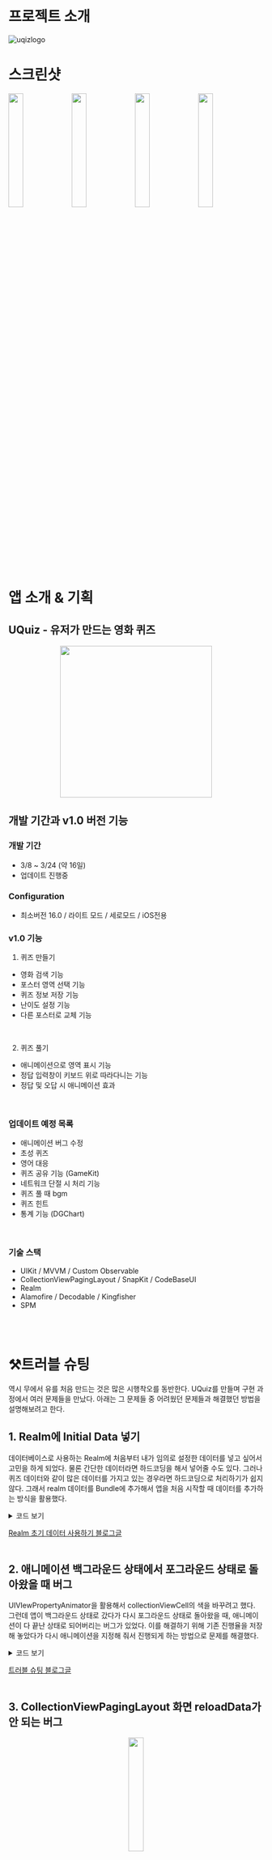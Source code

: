 

# 프로젝트 소개

![uqizlogo](https://github.com/Greeddk/UQuiz/assets/116425551/fa724db7-cde2-4b84-80ad-bf39c5102eb6)

# 스크린샷
<img width="24%" src="https://github.com/Greeddk/UQuiz/assets/116425551/b919d2e1-aa94-417c-9d3c-cef0c04a82b0"/>
<img width="24%" src="https://github.com/Greeddk/UQuiz/assets/116425551/2a971b72-8708-4bad-979f-5c78e5eb8aef"/>
<img width="24%" src="https://github.com/Greeddk/UQuiz/assets/116425551/1c4f1acd-abb9-4a5c-bfdb-0a99c24d887d"/>
<img width="24%" src="https://github.com/Greeddk/UQuiz/assets/116425551/dd4c5dcd-397c-490a-93dd-00de23261ece"/>


# 앱 소개 & 기획
## ‎UQuiz - 유저가 만드는 영화 퀴즈
<div align="center">
  <a target="_blank" href="https://apps.apple.com/kr/app/uquiz-%EC%9C%A0%EC%A0%80%EA%B0%80-%EB%A7%8C%EB%93%9C%EB%8A%94-%EC%98%81%ED%99%94-%ED%80%B4%EC%A6%88/id6479728756"><img width="300px" height="auto" src="https://github.com/DeveloperAcademy-POSTECH/MacC-Team13-SplitIt/assets/91787174/a9d5c9f2-3959-41f2-8783-dae29383f560" /></a>
  <br/>
</div>

## 개발 기간과 v1.0 버전 기능
### 개발 기간
- 3/8 ~ 3/24 (약 16일)
- 업데이트 진행중
### Configuration
- 최소버전 16.0 / 라이트 모드 / 세로모드 / iOS전용
### v1.0 기능
1. 퀴즈 만들기 
  - 영화 검색 기능
  - 포스터 영역 선택 기능
  - 퀴즈 정보 저장 기능
  - 난이도 설정 기능
  - 다른 포스터로 교체 기능
<br>

2. 퀴즈 풀기
  - 애니메이션으로 영역 표시 기능
  - 정답 입력창이 키보드 위로 따라다니는 기능
  - 정답 및 오답 시 애니메이션 효과
<br>

### 업데이트 예정 목록 
  - 애니메이션 버그 수정
  - 초성 퀴즈
  - 영어 대응
  - 퀴즈 공유 기능 (GameKit)
  - 네트워크 단절 시 처리 기능
  - 퀴즈 풀 때 bgm
  - 퀴즈 힌트
  - 통계 기능 (DGChart)
<br>

### 기술 스택
- UIKit / MVVM / Custom Observable
- CollectionViewPagingLayout / SnapKit / CodeBaseUI
- Realm
- Alamofire / Decodable / Kingfisher
- SPM
<br>
<br>

# ⚒️트러블 슈팅
 역시 무에서 유를 처음 만드는 것은 많은 시행착오를 동반한다. UQuiz를 만들며 구현 과정에서 여러 문제들을 만났다. 아래는 그 문제들 중 어려웠던 문제들과 해결했던 방법을 설명해보려고 한다.

## 1. Realm에 Initial Data 넣기
 데이터베이스로 사용하는 Realm에 처음부터 내가 임의로 설정한 데이터를 넣고 싶어서 고민을 하게 되었다. 물론 간단한 데이터라면 하드코딩을 해서 넣어줄 수도 있다. 그러나 퀴즈 데이터와 같이 많은 데이터를 가지고 있는 경우라면 하드코딩으로 처리하기가 쉽지 않다. 그래서 realm 데이터를 Bundle에 추가해서 앱을 처음 시작할 때 데이터를 추가하는 방식을 활용했다.
 
<details>
<summary>코드 보기</summary>
  
```
   func copyInitialRealm() {
   	let fileManager = FileManager.default
        let documentDirectory = fileManager.urls(for: .documentDirectory, in: .userDomainMask).first!
        let fileURL = documentDirectory.appendingPathComponent("InitialData.realm")
        
        if !fileManager.fileExists(atPath: fileURL.path) {
            let bundleURL = Bundle.main.url(forResource: "initial", withExtension: "realm")!
            
            do {
                try fileManager.copyItem(at: bundleURL, to: fileURL)
            } catch {
                print("Error copy file: \(error)")
            }
        }
    }
```
 bundle에 있는 realm 파일을 document 폴더에 저장한 후
```
 func fetchInitialData() {
       	let fileManager = FileManager.default
        let documentDirectory = fileManager.urls(for: .documentDirectory, in: .userDomainMask).first!
        let fileURL = documentDirectory.appendingPathComponent("InitialData.realm")
 
        do {
            let initialRealm = try Realm(fileURL: fileURL)
            try realm.write {
                for object in initialRealm.objects(yourRealmModel.self) {
                    realm.create(yourRealmModel.self, value: object, update: .modified)
                }
            }
        } catch let error as NSError {
            print("Error: \(error.localizedDescription)")
        }
    }
```

document 폴더에 저장한 realm 파일을 불러와서 사용하였다.

</details>

[Realm 초기 데이터 사용하기 블로그글](https://d0ngurrrrrrr.tistory.com/134)
<br>
<br>

## 2. 애니메이션 백그라운드 상태에서 포그라운드 상태로 돌아왔을 때 버그
 UIVIewPropertyAnimator을 활용해서 collectionViewCell의 색을 바꾸려고 했다. 그런데 앱이 백그라운드 상태로 갔다가 다시 포그라운드 상태로 돌아왔을 때, 애니메이션이 다 끝난 상태로 되어버리는 버그가 있었다. 이를 해결하기 위해 기존 진행율을 저장해 놓았다가 다시 애니메이션을 지정해 줘서 진행되게 하는 방법으로 문제를 해결했다.
<br>

<details>
<summary>코드 보기</summary>

```
	// SceneDelegate
func sceneDidEnterBackground(_ scene: UIScene) {
   NotificationCenter.default.post(name: Notification.Name("SceneResign"), object: nil, userInfo: ["willResign": true])
}
```
SceneDelegate에서 백그라운드 상태로 전환될 때를 케치

```
// 애니메이션을 실행한 ViewController에서
override func ViewDidLoad() {
	  NotificationCenter.default.addObserver(self, selector: #selector(sceneResignStatusNotification), name: NSNotification.Name("SceneResign"), object: nil)
}
 
// MARK: NotificationCenter (백그라운드 상태로 변화할때)
@objc private func sceneResignStatusNotification(notification: NSNotification) {
   if let value = notification.userInfo?["willResign"] as? Bool {
       isBackground = true
       pauseAnimations()
   }
}
```
애니메이션이 진행중이던 뷰컨트롤러에서 백그라운드 상태로 전환될 때, 애니메이션을 중지

```
    // UIViewPropertyAnimator 객체를 저장한 배열
    var animators: [UIViewPropertyAnimator] = []
    // 애니메이션 진행률 저장 
    var animatorProgress: [CGFloat] = []
    
	private func resumeAnimations() {
        
        // 애니메이션이 완료되면 1.0이 아닌 0으로 저장이 되기 때문에, 0이 아닌 애니메이션을 찾음
        guard let lastIndex = animatorProgress.firstIndex(where: { $0 != 0 }) else { return }
        let nextIndex = lastIndex + 1
        // 애니메이션이 표시될 cell 정보가 기억된 배열
        let list = Array(viewModel.outputQuizList.value[viewModel.outputCurrentIndex.value].selectedArea)
        let listLastIndex = list.count - 1
        
        // 백그라운드 상태인지 아닌지 Bool 값으로 구별
        if isBackground {
            
            // 마지막 애니메이션의 보이는 정도 복구
            for index in Array(list[lastIndex].area) {
                let cell = self.mainView.collectionView.cellForItem(at: IndexPath(item: index, section: 0))
                cell?.backgroundColor = .black.withAlphaComponent(1 - animatorProgress[lastIndex])
            }
            // 아직 안보이는 부분 검은색으로 다시 칠하기
            for restIndex in lastIndex + 1...listLastIndex {
                let areaList = list[restIndex]
                let areaIndex = Array(areaList.area)
                for index in areaIndex {
                    let cell = self.mainView.collectionView.cellForItem(at: IndexPath(item: index, section: 0))
                    cell?.backgroundColor = .black
                }
                // 애니메이션 다시 지정
                let animator = UIViewPropertyAnimator(duration: TimeInterval(2), curve: .linear) {
                    for index in areaIndex {
                        let cell = self.mainView.collectionView.cellForItem(at: IndexPath(item: index, section: 0))
                        cell?.backgroundColor = .clear
                    }
                }
                animators[restIndex] = animator
            }
 
            // 진행율로 애니메이션 남은 시간 계산하기
            let restTime: CGFloat = CGFloat(2) * (1 - animatorProgress[lastIndex])
            // 마지막 애니메이션 진행중인 곳에 애니메이션 주기
            let animator = UIViewPropertyAnimator(duration: Double(restTime), curve: .linear) {
                for index in Array(list[lastIndex].area) {
                    let cell = self.mainView.collectionView.cellForItem(at: IndexPath(item: index, section: 0))
                    cell?.backgroundColor = .clear
                }
            }
            animators[lastIndex] = animator
        }
        // 마지막 애니메이션 시작하기
        animators[lastIndex].startAnimation()
        // 애니메이션이 끝나면 그 다음 애니메이션 시작
        animators[lastIndex].addCompletion { position in
            if position == .end {
                self.startNextAnimation(index: nextIndex)
            }
        }
    }
```
포그라운드 상태로 돌아왔을 때, 애니메이션을 다시 시작

</details>

[트러블 슈팅 블로그글](https://d0ngurrrrrrr.tistory.com/141)
<br>
<br>

## 3. CollectionViewPagingLayout 화면 reloadData가 안 되는 버그
<p align="center">
<img width="24%" src="https://github.com/Greeddk/UQuiz/assets/116425551/0e0b07c0-578c-43be-a8d7-27b18b7231e5"/>  
</p>

 퀴즈 목록에서 중간 index의 퀴즈를 삭제하면 위와 같이 화면이 나타나는 버그가 있었다. 이 버그는 그냥 터치만 한번 해줘도 풀리는 버그였다. 하지만 이 버그는 눈에 잘 보이는 문제인 만큼 꽤나 치명적인 버그라고 생각했다. 해결 방법은 performBatchUpdates와 invalidateLayout이라는 메서드를 사용했다.
```
  self?.mainView.collectionView.reloadData()
  self?.mainView.collectionView.performBatchUpdates({
  self?.mainView.collectionView.collectionViewLayout.invalidateLayout()
  })
```
위 메서드들은 CollectionView의 레이아웃을 업데이트할 때, 특히 애니메이션과 함께 변경할 때 사용하는 메서드들로 '동적인 레이아웃 업데이트 시 사용'하거나 '애니메이션을 부드럽게 처리하는데' 사용한다고 한다. 즉 이런 버그는 UICollectionViewPagingLayout이라는 라이브러리를 활용해서 애니메이션과 동적인 레이아웃 UI를 구현해서 발생하는 버그였다.
<br>
<br>

## 4. BlurView가 사라지는 버그
<p align="center">
<img width="24%" src="https://github.com/Greeddk/UQuiz/assets/116425551/1f480fa1-753f-4899-bd80-304d82e4d487"/>
</p>

 위 사진처럼 보이면 안 되는 이미지가 Blur가 사라지면서 보이게 되는 버그가 발생했다. 이를 해결하기 위한 방법 중 내가 아는 방법으로는 2가지 방법이 있다. 첫 번째는 CIFilter를 활용하는 방법이다. 두 번째 방법은 위 이미지를 Kingfisher로 가져오는 것이라 Kingfisher의 내장 기능 중 Blur를 처리해 주는 process를 사용하는 것이다. 이번 프로젝트에선 후자의 방법으로 위의 버그를 해결했다.
 ```
  let url = PosterURL.thumbnailURL(detailURL: detailURL).endpoint
  let processor = BlurImageProcessor(blurRadius: 20.0)
  posterView.kf.setImage(with: url, options: [.processor(processor)])
```
<br>
<br>
